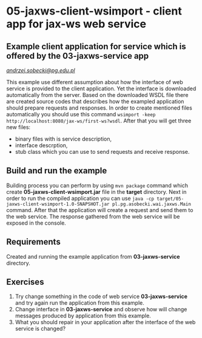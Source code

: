 # 05-jaxws-client-wsimport - client app for jax-ws web service
## Example client application for service which is offered by the 03-jaxws-service app
*andrzej.sobecki@pg.edu.pl*

This example use different assumption about how the interface of web service is provided to the client application. Yet the interface is downloaded automatically from the server. Based on the downloaded WSDL file there are created source codes that describes how the exampled application should prepare requests and responses. In order to create mentioned files automatically you should use this command `wsimport -keep http://localhost:8080/jax-ws/first-ws?wsdl`. After that you will get three new files:
- binary files with is service description,
- interface descrption,
- stub class which you can use to send requests and receive response.

## Build and run the example
Building process you can perform by using `mvn package` command which create **05-jaxws-client-wsimport.jar** file in the **target** directory. Next in order to run the compiled application you can use `java -cp target/05-jaxws-client-wsimport-1.0-SNAPSHOT.jar pl.pg.asobecki.wai.jaxws.Main` command. After that the application will create a request and send them to the web service. The response gathered from the web service will be exposed in the console.

## Requirements
Created and running the example application from **03-jaxws-service** directory. 

## Exercises
1. Try change something in the code of web service **03-jaxws-service** and try again run the application from this example.
2. Change interface in **03-jaxws-service** and observe how will change messages produced by application from this example.
3. What you should repair in your application after the interface of the web service is changed?